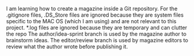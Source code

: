 I am learning how to create a magazine inside a Git repository.
For the .gitignore files, .DS_Store files are ignored because they are system files specific to the MAC OS (which I am using) and are not relevant to this project. *.log files are ignored because they are temporary and can clutter the repo
The author/idea-sprint branch is used by the magazine author to brainstorm ideas. The editor/review branch is used by magazine editors to review what the author wrote before publishing it.
